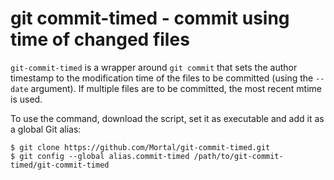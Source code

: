 git commit-timed - commit using time of changed files
=====================================================

`git-commit-timed` is a wrapper around `git commit` that sets
the author timestamp to the modification time of the files to be committed
(using the `--date` argument).
If multiple files are to be committed, the most recent mtime is used.

To use the command, download the script, set it as executable and add it as a
global Git alias:

```
$ git clone https://github.com/Mortal/git-commit-timed.git
$ git config --global alias.commit-timed /path/to/git-commit-timed/git-commit-timed
```

